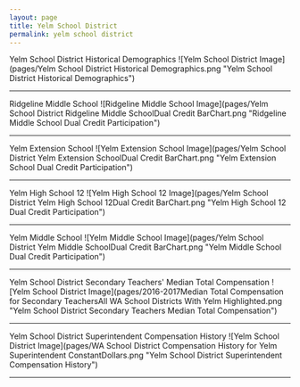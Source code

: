 ```yaml
---
layout: page
title: Yelm School District
permalink: yelm school district
---
```



Yelm School District Historical Demographics
![Yelm School District Image](pages/Yelm School District Historical Demographics.png "Yelm School District Historical Demographics")

___

Ridgeline Middle School
![Ridgeline Middle School Image](pages/Yelm School District Ridgeline Middle SchoolDual Credit BarChart.png "Ridgeline Middle School Dual Credit Participation")

___

Yelm Extension School
![Yelm Extension School Image](pages/Yelm School District Yelm Extension SchoolDual Credit BarChart.png "Yelm Extension School Dual Credit Participation")

___

Yelm High School 12
![Yelm High School 12 Image](pages/Yelm School District Yelm High School 12Dual Credit BarChart.png "Yelm High School 12 Dual Credit Participation")

___

Yelm Middle School
![Yelm Middle School Image](pages/Yelm School District Yelm Middle SchoolDual Credit BarChart.png "Yelm Middle School Dual Credit Participation")

___

Yelm School District Secondary Teachers' Median Total Compensation
![Yelm School District Image](pages/2016-2017Median Total Compensation for Secondary TeachersAll WA School Districts With Yelm Highlighted.png "Yelm School District Secondary Teachers Median Total Compensation")

___

Yelm School District Superintendent Compensation History
![Yelm School District Image](pages/WA School District Compensation History for Yelm Superintendent ConstantDollars.png "Yelm School District Superintendent Compensation History")

___

